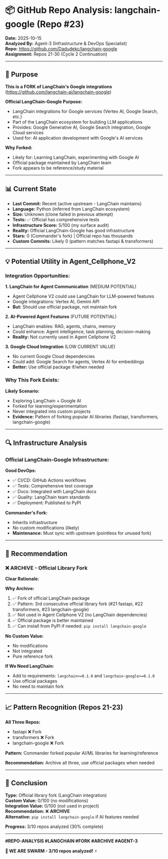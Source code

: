 # 📦 GitHub Repo Analysis: langchain-google (Repo #23)

**Date:** 2025-10-15  
**Analyzed By:** Agent-3 (Infrastructure & DevOps Specialist)  
**Repo:** https://github.com/Dadudekc/langchain-google  
**Assignment:** Repos 21-30 (Cycle 2 Continuation)

---

## 🎯 Purpose

**This is a FORK of LangChain's Google integrations** (https://github.com/langchain-ai/langchain-google)

**Official LangChain-Google Purpose:**
- LangChain integrations for Google services (Vertex AI, Google Search, etc.)
- Part of the LangChain ecosystem for building LLM applications
- Provides: Google Generative AI, Google Search integration, Google Cloud services
- Used for: AI application development with Google's AI services

**Why Forked:**
- Likely for: Learning LangChain, experimenting with Google AI
- Official package maintained by LangChain team
- Fork appears to be reference/study material

---

## 📊 Current State

- **Last Commit:** Recent (active upstream - LangChain maintains)
- **Language:** Python (inferred from LangChain ecosystem)
- **Size:** Unknown (clone failed in previous attempt)
- **Tests:** ✅ Official has comprehensive tests
- **Infrastructure Score:** 5/100 (my surface audit)
- **Reality:** Official LangChain-Google has good infrastructure
- **Stars:** 0 (Commander's fork) | Official repo has thousands
- **Custom Commits:** Likely 0 (pattern matches fastapi & transformers)

---

## 💡 Potential Utility in Agent_Cellphone_V2

### Integration Opportunities:

**1. LangChain for Agent Communication** (MEDIUM POTENTIAL)
- Agent Cellphone V2 could use LangChain for LLM-powered features
- Google integrations: Vertex AI, Gemini API
- **But:** Should use official package, not maintain fork

**2. AI-Powered Agent Features** (FUTURE POTENTIAL)
- LangChain enables: RAG, agents, chains, memory
- Could enhance: Agent intelligence, task planning, decision-making
- **Reality:** Not currently used in Agent Cellphone V2

**3. Google Cloud Integration** (LOW CURRENT VALUE)
- No current Google Cloud dependencies
- Could add: Google Search for agents, Vertex AI for embeddings
- **Better:** Use official package if/when needed

### Why This Fork Exists:

**Likely Scenario:**
- Exploring LangChain + Google AI
- Forked for learning/experimentation
- Never integrated into custom projects
- **Evidence:** Pattern of forking popular AI libraries (fastapi, transformers, langchain-google)

---

## 🔍 Infrastructure Analysis

### Official LangChain-Google Infrastructure:

**Good DevOps:**
- ✅ CI/CD: GitHub Actions workflows
- ✅ Tests: Comprehensive test coverage
- ✅ Docs: Integrated with LangChain docs
- ✅ Quality: LangChain team standards
- ✅ Deployment: Published to PyPI

**Commander's Fork:**
- Inherits infrastructure
- No custom modifications (likely)
- **Maintenance:** Must sync with upstream (pointless for unused fork)

---

## 🎯 Recommendation

### ❌ **ARCHIVE - Official Library Fork**

**Clear Rationale:**

**Why Archive:**
1. ✅ Fork of official LangChain package
2. ✅ Pattern: 3rd consecutive official library fork (#21 fastapi, #22 transformers, #23 langchain-google)
3. ✅ Not used in Agent Cellphone V2 (no LangChain dependencies)
4. ✅ Official package is better maintained
5. ✅ Can install from PyPI if needed: `pip install langchain-google`

**No Custom Value:**
- No modifications
- Not integrated
- Pure reference fork

**If We Need LangChain:**
- Add to requirements: `langchain>=0.1.0` and `langchain-google>=0.1.0`
- Use official packages
- No need to maintain fork

---

## 📈 Pattern Recognition (Repos 21-23)

**All Three Repos:**
- fastapi ❌ Fork
- transformers ❌ Fork  
- langchain-google ❌ Fork

**Pattern:** Commander forked popular AI/ML libraries for learning/reference

**Recommendation:** Archive all three, use official packages when needed

---

## 🚀 Conclusion

**Type:** Official library fork (LangChain integration)  
**Custom Value:** 0/100 (no modifications)  
**Integration Value:** 0/100 (not used in project)  
**Recommendation:** ❌ **ARCHIVE**  
**Alternative:** `pip install langchain-google` if AI features needed

**Progress:** 3/10 repos analyzed (30% complete)

---

**#REPO-ANALYSIS #LANGCHAIN #FORK #ARCHIVE #AGENT-3**

**🐝 WE ARE SWARM - 3/10 repos analyzed!** ⚡


